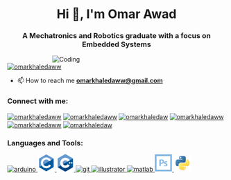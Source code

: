 <h1 align="center">Hi 👋, I'm Omar Awad</h1>
<h3 align="center">A Mechatronics and Robotics graduate with a focus on Embedded Systems</h3>
<img align="right" alt="Coding" width="400" src="https://cdn.dribbble.com/users/244498/screenshots/2854788/media/4e88b494039716ba780161409d636ad6.gif">

<p align="left"> <a href="https://twitter.com/omarkhaledaww" target="blank"><img src="https://img.shields.io/twitter/follow/omarkhaledaww?logo=twitter&style=for-the-badge" alt="omarkhaledaww" /></a> </p>

- 📫 How to reach me **omarkhaledaww@gmail.com**

<h3 align="left">Connect with me:</h3>
<p align="left">
<a href="https://twitter.com/omarkhaledaww" target="blank"><img align="center" src="https://raw.githubusercontent.com/rahuldkjain/github-profile-readme-generator/master/src/images/icons/Social/twitter.svg" alt="omarkhaledaww" height="30" width="40" /></a>
<a href="https://linkedin.com/in/omarkhaledaww" target="blank"><img align="center" src="https://raw.githubusercontent.com/rahuldkjain/github-profile-readme-generator/master/src/images/icons/Social/linked-in-alt.svg" alt="omarkhaledaww" height="30" width="40" /></a>
<a href="https://fb.com/omarkhaledaw" target="blank"><img align="center" src="https://raw.githubusercontent.com/rahuldkjain/github-profile-readme-generator/master/src/images/icons/Social/facebook.svg" alt="omarkhaledaw" height="30" width="40" /></a>
<a href="https://instagram.com/omarkhaledaww" target="blank"><img align="center" src="https://raw.githubusercontent.com/rahuldkjain/github-profile-readme-generator/master/src/images/icons/Social/instagram.svg" alt="omarkhaledaww" height="30" width="40" /></a>
<a href="https://www.hackerrank.com/omarkhaledaww" target="blank"><img align="center" src="https://raw.githubusercontent.com/rahuldkjain/github-profile-readme-generator/master/src/images/icons/Social/hackerrank.svg" alt="omarkhaledaww" height="30" width="40" /></a>
<a href="https://www.leetcode.com/omarkhaledaw" target="blank"><img align="center" src="https://raw.githubusercontent.com/rahuldkjain/github-profile-readme-generator/master/src/images/icons/Social/leet-code.svg" alt="omarkhaledaw" height="30" width="40" /></a>
</p>

<h3 align="left">Languages and Tools:</h3>
<p align="left"> <a href="https://www.arduino.cc/" target="_blank" rel="noreferrer"> <img src="https://cdn.worldvectorlogo.com/logos/arduino-1.svg" alt="arduino" width="40" height="40"/> </a> <a href="https://www.cprogramming.com/" target="_blank" rel="noreferrer"> <img src="https://raw.githubusercontent.com/devicons/devicon/master/icons/c/c-original.svg" alt="c" width="40" height="40"/> </a> <a href="https://www.w3schools.com/cpp/" target="_blank" rel="noreferrer"> <img src="https://raw.githubusercontent.com/devicons/devicon/master/icons/cplusplus/cplusplus-original.svg" alt="cplusplus" width="40" height="40"/> </a> <a href="https://git-scm.com/" target="_blank" rel="noreferrer"> <img src="https://www.vectorlogo.zone/logos/git-scm/git-scm-icon.svg" alt="git" width="40" height="40"/> </a> <a href="https://www.adobe.com/in/products/illustrator.html" target="_blank" rel="noreferrer"> <img src="https://www.vectorlogo.zone/logos/adobe_illustrator/adobe_illustrator-icon.svg" alt="illustrator" width="40" height="40"/> </a> <a href="https://www.mathworks.com/" target="_blank" rel="noreferrer"> <img src="https://upload.wikimedia.org/wikipedia/commons/2/21/Matlab_Logo.png" alt="matlab" width="40" height="40"/> </a> <a href="https://www.photoshop.com/en" target="_blank" rel="noreferrer"> <img src="https://raw.githubusercontent.com/devicons/devicon/master/icons/photoshop/photoshop-line.svg" alt="photoshop" width="40" height="40"/> </a> <a href="https://www.python.org" target="_blank" rel="noreferrer"> <img src="https://raw.githubusercontent.com/devicons/devicon/master/icons/python/python-original.svg" alt="python" width="40" height="40"/> </a> </p>

